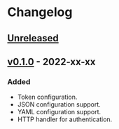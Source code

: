 # Changelog

## [Unreleased]

## [v0.1.0] - 2022-xx-xx

### Added

- Token configuration.
- JSON configuration support.
- YAML configuration support.
- HTTP handler for authentication.

[unreleased]: https://github.com/slok/simple-ingress-external-auth/compare/v0.1.0...HEAD
[v0.1.0]: https://github.com/slok/simple-ingress-external-auth/releases/tag/v0.1.0
